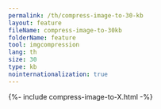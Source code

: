 ```yaml
---
permalink: /th/compress-image-to-30-kb
layout: feature
fileName: compress-image-to-30kb
folderName: feature
tool: imgcompression
lang: th
size: 30
type: kb
nointernationalization: true
---
```

{%- include compress-image-to-X.html -%}
      